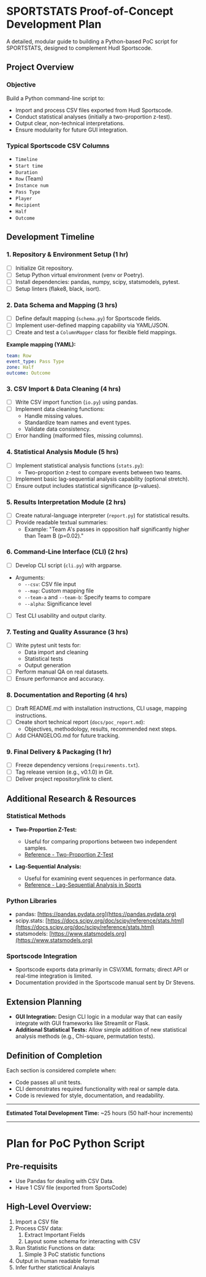 # SPORTSTATS Proof-of-Concept Development Plan

A detailed, modular guide to building a Python-based PoC script for SPORTSTATS, designed to complement Hudl Sportscode.

## Project Overview

### Objective
Build a Python command-line script to:

- Import and process CSV files exported from Hudl Sportscode.
- Conduct statistical analyses (initially a two-proportion z-test).
- Output clear, non-technical interpretations.
- Ensure modularity for future GUI integration.

### Typical Sportscode CSV Columns
- `Timeline`
- `Start time`
- `Duration`
- `Row` (Team)
- `Instance num`
- `Pass Type`
- `Player`
- `Recipient`
- `Half`
- `Outcome`

## Development Timeline

### 1. Repository & Environment Setup (1 hr)
- [ ] Initialize Git repository.
- [ ] Setup Python virtual environment (venv or Poetry).
- [ ] Install dependencies: pandas, numpy, scipy, statsmodels, pytest.
- [ ] Setup linters (flake8, black, isort).

### 2. Data Schema and Mapping (3 hrs)
- [ ] Define default mapping (`schema.py`) for Sportscode fields.
- [ ] Implement user-defined mapping capability via YAML/JSON.
- [ ] Create and test a `ColumnMapper` class for flexible field mappings.

**Example mapping (YAML):**
```yaml
team: Row
event_type: Pass Type
zone: Half
outcome: Outcome
```

### 3. CSV Import & Data Cleaning (4 hrs)
- [ ] Write CSV import function (`io.py`) using pandas.
- [ ] Implement data cleaning functions:
  - Handle missing values.
  - Standardize team names and event types.
  - Validate data consistency.
- [ ] Error handling (malformed files, missing columns).

### 4. Statistical Analysis Module (5 hrs)
- [ ] Implement statistical analysis functions (`stats.py`):
  - Two-proportion z-test to compare events between two teams.
- [ ] Implement basic lag-sequential analysis capability (optional stretch).
- [ ] Ensure output includes statistical significance (p-values).

### 5. Results Interpretation Module (2 hrs)
- [ ] Create natural-language interpreter (`report.py`) for statistical results.
- [ ] Provide readable textual summaries:
  - Example: "Team A's passes in opposition half significantly higher than Team B (p=0.02)."

### 6. Command-Line Interface (CLI) (2 hrs)
- [ ] Develop CLI script (`cli.py`) with argparse.
- Arguments:
  - `--csv`: CSV file input
  - `--map`: Custom mapping file
  - `--team-a` and `--team-b`: Specify teams to compare
  - `--alpha`: Significance level
- [ ] Test CLI usability and output clarity.

### 7. Testing and Quality Assurance (3 hrs)
- [ ] Write pytest unit tests for:
  - Data import and cleaning
  - Statistical tests
  - Output generation
- [ ] Perform manual QA on real datasets.
- [ ] Ensure performance and accuracy.

### 8. Documentation and Reporting (4 hrs)
- [ ] Draft README.md with installation instructions, CLI usage, mapping instructions.
- [ ] Create short technical report (`docs/poc_report.md`):
  - Objectives, methodology, results, recommended next steps.
- [ ] Add CHANGELOG.md for future tracking.

### 9. Final Delivery & Packaging (1 hr)
- [ ] Freeze dependency versions (`requirements.txt`).
- [ ] Tag release version (e.g., v0.1.0) in Git.
- [ ] Deliver project repository/link to client.

## Additional Research & Resources

### Statistical Methods
- **Two-Proportion Z-Test:**
  - Useful for comparing proportions between two independent samples.
  - [Reference - Two-Proportion Z-Test](https://online.stat.psu.edu/stat500/lesson/9/9.2)

- **Lag-Sequential Analysis:**
  - Useful for examining event sequences in performance data.
  - [Reference - Lag-Sequential Analysis in Sports](https://www.tandfonline.com/doi/abs/10.1080/24748668.2020.1743168)

### Python Libraries
- pandas: [https://pandas.pydata.org](https://pandas.pydata.org)
- scipy.stats: [https://docs.scipy.org/doc/scipy/reference/stats.html](https://docs.scipy.org/doc/scipy/reference/stats.html)
- statsmodels: [https://www.statsmodels.org](https://www.statsmodels.org)

### Sportscode Integration
- Sportscode exports data primarily in CSV/XML formats; direct API or real-time integration is limited.
- Documentation provided in the Sportscode manual sent by Dr Stevens.

## Extension Planning
- **GUI Integration:** Design CLI logic in a modular way that can easily integrate with GUI frameworks like Streamlit or Flask.
- **Additional Statistical Tests:** Allow simple addition of new statistical analysis methods (e.g., Chi-square, permutation tests).

## Definition of Completion
Each section is considered complete when:
- Code passes all unit tests.
- CLI demonstrates required functionality with real or sample data.
- Code is reviewed for style, documentation, and readability.

---

**Estimated Total Development Time:** ~25 hours (50 half-hour increments)

---
# Plan for PoC Python Script
## Pre-requisits
- Use Pandas for dealing with CSV Data.
- Have 1 CSV file (exported from SportsCode)

## High-Level Overview:
1. Import a CSV file
2. Process CSV data:
    1. Extract Important Fields
    2. Layout some schema for interacting with CSV
3. Run Statistic Functions on data:
    1. Simple 3 PoC statistic functions
4. Output in human readable format
5. Infer further statictical Analayis
